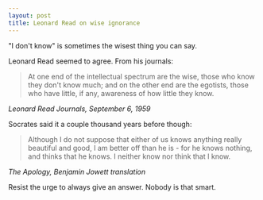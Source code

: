 ```yaml
---
layout: post
title: Leonard Read on wise ignorance
---
```


"I don't know" is sometimes the wisest thing you can say.

Leonard Read seemed to agree. From his journals:

>At one end of the intellectual spectrum are the wise, those who know they don't know much; and on the other end are the egotists, those who have little, if any, awareness of how little they know.

<cite>Leonard Read Journals, September 6, 1959</cite>

Socrates said it a couple thousand years before though:

>Although I do not suppose that either of us knows anything really beautiful and good, I am better off than he is - for he knows nothing, and thinks that he knows. I neither know nor think that I know.

<cite>The Apology, Benjamin Jowett translation</cite>

Resist the urge to always give an answer. Nobody is that smart.

